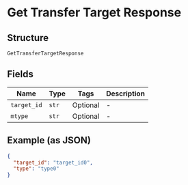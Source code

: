 
# Get Transfer Target Response

## Structure

`GetTransferTargetResponse`

## Fields

| Name | Type | Tags | Description |
|  --- | --- | --- | --- |
| `target_id` | `str` | Optional | - |
| `mtype` | `str` | Optional | - |

## Example (as JSON)

```json
{
  "target_id": "target_id0",
  "type": "type0"
}
```

